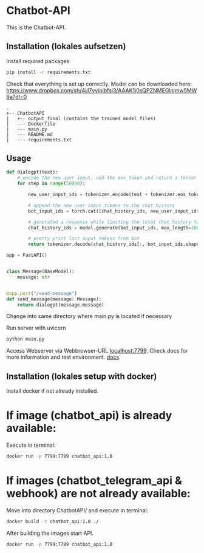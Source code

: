 ﻿# Chatbot-API

This is the Chatbot-API. 

## Installation (lokales aufsetzen)

Install required packages
```bash
pip install -r requirements.txt
```

Check that everything is set up correctly. Model can be downloaded here: https://www.dropbox.com/sh/4jjl7yvipibfsj3/AAAK1j0sQPZNMEGlnjmw5MW8a?dl=0
```
.
+-- ChatbotAPI
|   +-- output_final (contains the trained model files)
|   --- Dockerfile
|   --- main.py
|   --- README.md
|   --- requirements.txt
```

## Usage

```python
def dialogpt(text):
    # encode the new user input, add the eos_token and return a tensor in Pytorch
    for step in range(50000):

        new_user_input_ids = tokenizer.encode(text + tokenizer.eos_token, return_tensors='pt')

        # append the new user input tokens to the chat history
        bot_input_ids = torch.cat([chat_history_ids, new_user_input_ids], dim=-1) if step > 0 else new_user_input_ids

        # generated a response while limiting the total chat history to 1000 tokens,
        chat_history_ids = model.generate(bot_input_ids, max_length=1000, pad_token_id=tokenizer.eos_token_id)

        # pretty print last ouput tokens from bot
        return tokenizer.decode(chat_history_ids[:, bot_input_ids.shape[-1]:][0], skip_special_tokens=True)
```
```python
app = FastAPI()


class Message(BaseModel):
    message: str


@app.post("/send-message")
def send_message(message: Message):
    return dialogpt(message.message)
```
Change into same directory where main.py is located if necessary

Run server with uvicorn

```bash
python main.py
```
Access Webserver via Webbrowser-URL [localhost:7799](http://127.0.0.1:8000/). Check docs for more information and test environment. [docs](http://127.0.0.1:8000/docs)

## Installation (lokales setup with docker)

Install docker if not already installed.

# If image (chatbot_api) is already available: 

Execute in terminal:
```bash
docker run -p 7799:7799 chatbot_api:1.0
```
# If images (chatbot_telegram_api & webhook) are not already available:

Move into directory ChatbotAPI/ and execute in terminal:

```bash
docker build -t chatbot_api:1.0 ./
```

After building the images start API.
```bash
docker run -p 7799:7799 chatbot_api:1.0
```